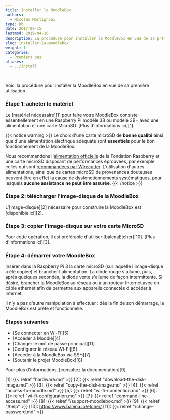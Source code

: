 ```yaml
---
title: Installer la MoodleBox
authors:
  - Nicolas Martignoni
type: kb
date: 2017-09-15
lastmod: 2019-04-16
description: La procédure pour installer la MoodleBox en vue de sa première utilisation est décrite ici
slug: installer-la-moodlebox
weight: 1
categories:
  - Premiers pas
aliases:
  - ../install

---
```

Voici la procédure pour installer la MoodleBox en vue de sa première utilisation.

### Étape 1: acheter le matériel

Le [matériel nécessaire][1] pour faire votre MoodleBox consiste essentiellement en une Raspberry Pi modèle 3B ou modèle 3B+ avec une alimentation et une carte MicroSD. [Plus d'informations ici][1].

{{< notice warning >}}
Le choix d'une carte microSD de __bonne qualité__ ainsi que d'une alimentation électrique adéquate sont __essentiels__ pour le bon fonctionnement de la MoodleBox.

Nous recommandons l'[alimentation officielle](https://www.raspberrypi.org/products/universal-power-supply/) de la Fondation Raspberry et une carte microSD disposant de performances éprouvées, par exemple celles qui sont [recommandées par Wirecutter](http://thewirecutter.com/reviews/best-microsd-card/). L'utilisation d'autres alimentations, ainsi que de cartes microSD de provenances douteuses peuvent être en effet la cause de dysfonctionnements systématiques, pour lesquels __aucune assistance ne peut être assurée__.
{{< /notice >}}


### Étape 2: télécharger l'image-disque de la MoodleBox

L'[image-disque][2] nécessaire pour construire la MoodleBox est [disponible ici][2].

### Étape 3: copier l'image-disque sur votre carte MicroSD

Pour cette opération, il est préférable d'utiliser [balenaEtcher][10]. [Plus d'informations ici][3].

### Étape 4: démarrer votre MoodleBox

Insérer dans la Raspberry Pi 3 la carte microSD (sur laquelle l'image-disque a été copiée) et brancher l'alimentation. La diode rouge s'allume, puis, après quelques secondes, la diode verte s'allume de façon intermittente. Si désiré, brancher la MoodleBox au réseau ou à un routeur Internet avec un câble ethernet afin de permettre aux appareils connectés d'accéder à Internet.

Il n'y a pas d'autre manipulation à effectuer : dès la fin de son démarrage, la MoodleBox est prête et fonctionnelle.

### Étapes suivantes

  * [Se connecter en Wi-Fi][5]
  * [Accéder à Moodle][4]
  * [Changer le mot de passe principal][11]
  * [Configurer le réseau Wi-Fi][6]
  * [Accéder à la MoodleBox via SSH][7]
  * [Soutenir le projet MoodleBox][8]

Pour plus d'informations, [consultez la documentation][9].

 [1]: {{< relref "hardware.md" >}}
 [2]: {{< relref "download-the-disk-image.md" >}}
 [3]: {{< relref "copy-the-disk-image.md" >}}
 [4]: {{< relref "access-to-moodle.md" >}}
 [5]: {{< relref "wi-fi-connection.md" >}}
 [6]: {{< relref "wi-fi-configuration.md" >}}
 [7]: {{< relref "command-line-access.md" >}}
 [8]: {{< relref "/support-moodlebox.md" >}}
 [9]: {{< relref "/help" >}}
 [10]: https://www.balena.io/etcher/
 [11]: {{< relref "/change-password.md" >}}
